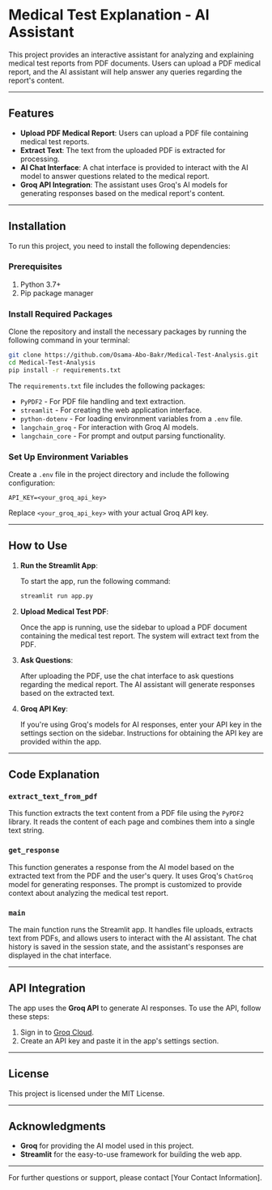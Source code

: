 # Medical Test Explanation - AI Assistant

This project provides an interactive assistant for analyzing and explaining medical test reports from PDF documents. Users can upload a PDF medical report, and the AI assistant will help answer any queries regarding the report's content.

---

## Features

- **Upload PDF Medical Report**: Users can upload a PDF file containing medical test reports.
- **Extract Text**: The text from the uploaded PDF is extracted for processing.
- **AI Chat Interface**: A chat interface is provided to interact with the AI model to answer questions related to the medical report.
- **Groq API Integration**: The assistant uses Groq's AI models for generating responses based on the medical report's content.

---

## Installation

To run this project, you need to install the following dependencies:

### Prerequisites

1. Python 3.7+
2. Pip package manager

### Install Required Packages

Clone the repository and install the necessary packages by running the following command in your terminal:

```bash
git clone https://github.com/Osama-Abo-Bakr/Medical-Test-Analysis.git
cd Medical-Test-Analysis
pip install -r requirements.txt
```

The `requirements.txt` file includes the following packages:

- `PyPDF2` - For PDF file handling and text extraction.
- `streamlit` - For creating the web application interface.
- `python-dotenv` - For loading environment variables from a `.env` file.
- `langchain_groq` - For interaction with Groq AI models.
- `langchain_core` - For prompt and output parsing functionality.

### Set Up Environment Variables

Create a `.env` file in the project directory and include the following configuration:

```
API_KEY=<your_groq_api_key>
```

Replace `<your_groq_api_key>` with your actual Groq API key.

---

## How to Use

1. **Run the Streamlit App**:

   To start the app, run the following command:

   ```bash
   streamlit run app.py
   ```

2. **Upload Medical Test PDF**:

   Once the app is running, use the sidebar to upload a PDF document containing the medical test report. The system will extract text from the PDF.

3. **Ask Questions**:

   After uploading the PDF, use the chat interface to ask questions regarding the medical report. The AI assistant will generate responses based on the extracted text.

4. **Groq API Key**:

   If you're using Groq's models for AI responses, enter your API key in the settings section on the sidebar. Instructions for obtaining the API key are provided within the app.

---

## Code Explanation

### `extract_text_from_pdf`

This function extracts the text content from a PDF file using the `PyPDF2` library. It reads the content of each page and combines them into a single text string.

### `get_response`

This function generates a response from the AI model based on the extracted text from the PDF and the user's query. It uses Groq's `ChatGroq` model for generating responses. The prompt is customized to provide context about analyzing the medical test report.

### `main`

The main function runs the Streamlit app. It handles file uploads, extracts text from PDFs, and allows users to interact with the AI assistant. The chat history is saved in the session state, and the assistant's responses are displayed in the chat interface.

---

## API Integration

The app uses the **Groq API** to generate AI responses. To use the API, follow these steps:

1. Sign in to [Groq Cloud](https://console.groq.com/keys).
2. Create an API key and paste it in the app's settings section.

---

## License

This project is licensed under the MIT License.

---

## Acknowledgments

- **Groq** for providing the AI model used in this project.
- **Streamlit** for the easy-to-use framework for building the web app.

---

For further questions or support, please contact [Your Contact Information].